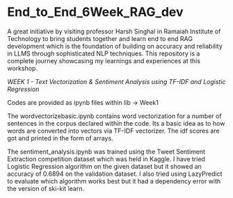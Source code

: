 # End_to_End_6Week_RAG_dev
A great initiative by visiting professor Harsh Singhal in Ramaiah Institute of Technology to bring students together and learn end to end RAG development which is the foundation of building on accuracy and reliability in LLMS through sophisticated NLP techniques. This repository is a complete journey showcasing my learnings and experiences at this workshop.

*WEEK 1 - Text Vectorization & Sentiment Analysis using TF-IDF and Logistic Regression* 

Codes are provided as ipynb files within lib -> Week1

The wordvectorizebasic.ipynb contains word vectorization for a number of sentences in the corpus declared within the code. Its a basic idea as to how words are converted into vectors via TF-IDF vectorizer. The idf scores are got and printed in the form of arrays. 

The sentiment_analysis.ipynb was trained using the Tweet Sentiment Extraction competition dataset which was held in Kaggle. I have tried Logistic Regression algorithm on the given dataset but it showed an accuracy of 0.6894 on the validation dataset. I also tried using LazyPredict to evaluate which algorithm works best but it had a dependency error with the version of ski-kit learn. 

